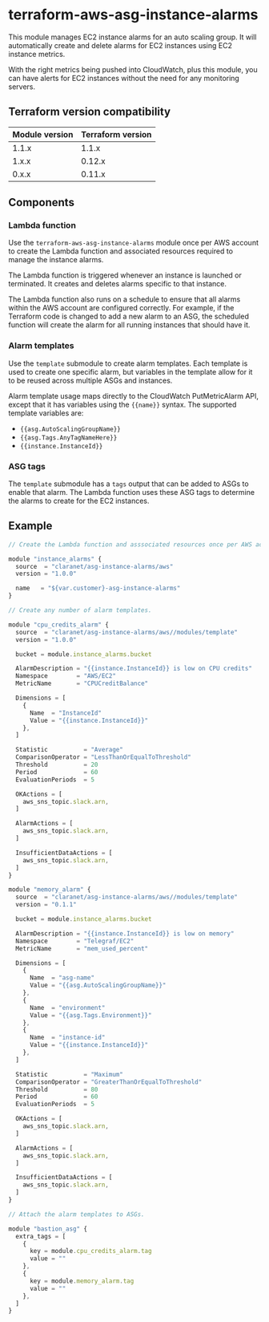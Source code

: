 # terraform-aws-asg-instance-alarms

This module manages EC2 instance alarms for an auto scaling group. It will automatically create and delete alarms for EC2 instances using EC2 instance metrics.

With the right metrics being pushed into CloudWatch, plus this module, you can have alerts for EC2 instances without the need for any monitoring servers.

## Terraform version compatibility

| Module version | Terraform version |
|----------------|-------------------|
| 1.1.x          | 1.1.x             |
| 1.x.x          | 0.12.x            |
| 0.x.x          | 0.11.x            |

## Components

### Lambda function

Use the `terraform-aws-asg-instance-alarms` module once per AWS account to create the Lambda function and associated resources required to manage the instance alarms.

The Lambda function is triggered whenever an instance is launched or terminated. It creates and deletes alarms specific to that instance.

The Lambda function also runs on a schedule to ensure that all alarms within the AWS account are configured correctly. For example, if the Terraform code is changed to add a new alarm to an ASG, the scheduled function will create the alarm for all running instances that should have it.

### Alarm templates

Use the `template` submodule to create alarm templates. Each template is used to create one specific alarm, but variables in the template allow for it to be reused across multiple ASGs and instances.

Alarm template usage maps directly to the CloudWatch PutMetricAlarm API, except that it has variables using the `{{name}}` syntax. The supported template variables are:

* `{{asg.AutoScalingGroupName}}`
* `{{asg.Tags.AnyTagNameHere}}`
* `{{instance.InstanceId}}`

### ASG tags

The `template` submodule has a `tags` output that can be added to ASGs to enable that alarm. The Lambda function uses these ASG tags to determine the alarms to create for the EC2 instances.

## Example

```javascript
// Create the Lambda function and asssociated resources once per AWS account.

module "instance_alarms" {
  source  = "claranet/asg-instance-alarms/aws"
  version = "1.0.0"

  name   = "${var.customer}-asg-instance-alarms"
}

// Create any number of alarm templates.

module "cpu_credits_alarm" {
  source  = "claranet/asg-instance-alarms/aws//modules/template"
  version = "1.0.0"

  bucket = module.instance_alarms.bucket

  AlarmDescription = "{{instance.InstanceId}} is low on CPU credits"
  Namespace        = "AWS/EC2"
  MetricName       = "CPUCreditBalance"

  Dimensions = [
    {
      Name  = "InstanceId"
      Value = "{{instance.InstanceId}}"
    },
  ]

  Statistic          = "Average"
  ComparisonOperator = "LessThanOrEqualToThreshold"
  Threshold          = 20
  Period             = 60
  EvaluationPeriods  = 5

  OKActions = [
    aws_sns_topic.slack.arn,
  ]

  AlarmActions = [
    aws_sns_topic.slack.arn,
  ]

  InsufficientDataActions = [
    aws_sns_topic.slack.arn,
  ]
}

module "memory_alarm" {
  source  = "claranet/asg-instance-alarms/aws//modules/template"
  version = "0.1.1"

  bucket = module.instance_alarms.bucket

  AlarmDescription = "{{instance.InstanceId}} is low on memory"
  Namespace        = "Telegraf/EC2"
  MetricName       = "mem_used_percent"

  Dimensions = [
    {
      Name  = "asg-name"
      Value = "{{asg.AutoScalingGroupName}}"
    },
    {
      Name  = "environment"
      Value = "{{asg.Tags.Environment}}"
    },
    {
      Name  = "instance-id"
      Value = "{{instance.InstanceId}}"
    },
  ]

  Statistic          = "Maximum"
  ComparisonOperator = "GreaterThanOrEqualToThreshold"
  Threshold          = 80
  Period             = 60
  EvaluationPeriods  = 5

  OKActions = [
    aws_sns_topic.slack.arn,
  ]

  AlarmActions = [
    aws_sns_topic.slack.arn,
  ]

  InsufficientDataActions = [
    aws_sns_topic.slack.arn,
  ]
}

// Attach the alarm templates to ASGs.

module "bastion_asg" {
  extra_tags = [
    {
      key = module.cpu_credits_alarm.tag
      value = ""
    },
    {
      key = module.memory_alarm.tag
      value = ""
    },
  ]
}
```

